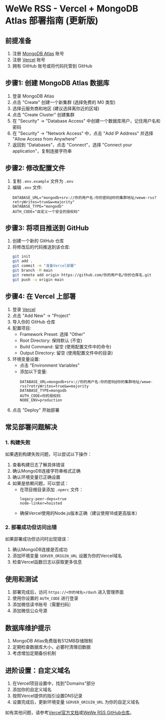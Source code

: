 # WeWe RSS - Vercel + MongoDB Atlas 部署指南 (更新版)

## 前提准备

1. 注册 [MongoDB Atlas](https://www.mongodb.com/cloud/atlas/register) 账号
2. 注册 [Vercel](https://vercel.com/signup) 账号
3. 拥有 GitHub 账号或将代码托管到 GitHub

## 步骤1: 创建 MongoDB Atlas 数据库

1. 登录 MongoDB Atlas
2. 点击 "Create" 创建一个新集群 (选择免费的 M0 类型)
3. 选择云服务商和地区 (建议选择离你近的区域)
4. 点击 "Create Cluster" 创建集群
5. 在 "Security" -> "Database Access" 中创建一个数据库用户，记住用户名和密码
6. 在 "Security" -> "Network Access" 中，点击 "Add IP Address" 并选择 "Allow Access from Anywhere"
7. 返回到 "Databases"，点击 "Connect"，选择 "Connect your application"，复制连接字符串

## 步骤2: 修改配置文件

1. 复制 `.env.example` 文件为 `.env`
2. 编辑 `.env` 文件:
   ```
   DATABASE_URL="mongodb+srv://你的用户名:你的密码@你的集群地址/wewe-rss?retryWrites=true&w=majority"
   DATABASE_TYPE="mongodb"
   AUTH_CODE="自定义一个安全的授权码"
   ```
   
## 步骤3: 将项目推送到 GitHub

1. 创建一个新的 GitHub 仓库
2. 将修改后的代码推送到该仓库:
   ```bash
   git init
   git add .
   git commit -m "准备Vercel部署"
   git branch -M main
   git remote add origin https://github.com/你的用户名/你的仓库名.git
   git push -u origin main
   ```

## 步骤4: 在 Vercel 上部署

1. 登录 [Vercel](https://vercel.com/)
2. 点击 "Add New" -> "Project"
3. 导入你的 GitHub 仓库
4. 配置项目:
   - Framework Preset: 选择 "Other"
   - Root Directory: 保持默认 (不变)
   - Build Command: 留空 (使用配置文件中的命令)
   - Output Directory: 留空 (使用配置文件中的目录)
5. 环境变量设置:
   - 点击 "Environment Variables"
   - 添加以下变量:
     ```
     DATABASE_URL=mongodb+srv://你的用户名:你的密码@你的集群地址/wewe-rss?retryWrites=true&w=majority
     DATABASE_TYPE=mongodb
     AUTH_CODE=你的授权码
     NODE_ENV=production
     ```
6. 点击 "Deploy" 开始部署

## 常见部署问题解决

### 1. 构建失败

如果遇到构建失败问题，可以尝试以下操作：

1. 查看构建日志了解具体错误
2. 确认MongoDB连接字符串格式正确
3. 确认环境变量已正确设置
4. 如果是依赖问题，可以尝试：
   - 在项目根目录添加 `.npmrc` 文件：
     ```
     legacy-peer-deps=true
     node-linker=hoisted
     ```
   - 确保Vercel使用的Node.js版本正确（建议使用18或更高版本）

### 2. 部署成功但访问出错

如果部署成功但访问时出现错误：

1. 确认MongoDB连接是否成功
2. 添加环境变量 `SERVER_ORIGIN_URL` 设置为你的Vercel域名
3. 检查Vercel函数日志以获取更多信息

## 使用和测试

1. 部署完成后，访问 `https://<你的域名>/dash` 进入管理界面
2. 使用你设置的 `AUTH_CODE` 进行登录
3. 添加微信读书账号（需要扫码）
4. 添加微信公众号源

## 数据库维护提示

1. MongoDB Atlas免费版有512MB存储限制
2. 定期检查数据库大小，必要时清理旧数据
3. 考虑增加定期备份机制

## 进阶设置：自定义域名

1. 在Vercel项目设置中，找到"Domains"部分
2. 添加你的自定义域名
3. 按照Vercel提供的指引设置DNS记录
4. 设置完成后，更新环境变量 `SERVER_ORIGIN_URL` 为你的自定义域名

如有其他问题，请参考[Vercel官方文档](https://vercel.com/docs)或[WeWe RSS GitHub仓库](https://github.com/cooderl/wewe-rss)。 
